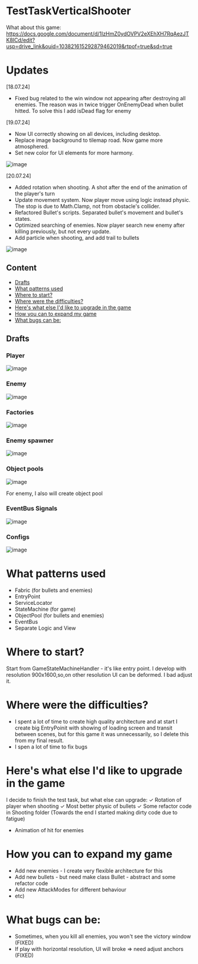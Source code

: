 # TestTaskVerticalShooter
What about this game: https://docs.google.com/document/d/1IzHmZ0ydOVPV2eXEhXH7RqAezJTK8ICd/edit?usp=drive_link&ouid=103821615292879462019&rtpof=true&sd=true
# Updates
[18.07.24] 
  - Fixed bug related to the win window not appearing after destroying all enemies. The reason was in twice trigger OnEnemyDead when bullet hitted. To solve this I add isDead flag for enemy

[19.07.24] 
  - Now UI correctly showing on all devices, including desktop.
  - Replace image background to tilemap road. Now game more atmosphered.
  - Set new color for UI elements for more harmony.
    
![image](https://github.com/user-attachments/assets/f95390c9-045a-4317-b96f-5ca8cd198dae)

[20.07.24]
  - Added rotation when shooting. A shot after the end of the animation of the player's turn
  - Update movement system. Now player move using logic instead physic. The stop is due to Math.Clamp, not from obstacle's collider.
  - Refactored Bullet's scripts. Separated bullet's movement and bullet's states.
  - Optimized searching of enemies. Now player search new enemy after killing previously, but not every update.
  - Add particle when shooting, and add trail to bullets

![image](https://github.com/user-attachments/assets/1525a426-33ae-45f4-8709-43afd78ad713)


## Content
* [Drafts](#drafts)
* [What patterns used](#What-patterns-used)
* [Where to start?](#where-to-start?)
* [Where were the difficulties?](#where-were-the-difficulties?)
* [Here's what else I'd like to upgrade in the game](#here's-what-else-I'd-like-to-upgrade-in-the-game)
* [How you can to expand my game](#how-you-can-to-expand-my-game)
* [What bugs can be:](#what-bugs-can-be:)
  
## Drafts
### Player
![image](https://github.com/user-attachments/assets/c41cb964-926d-4a3e-b051-592a64258538)
### Enemy
![image](https://github.com/user-attachments/assets/4862d700-0908-413d-a13c-494adeeb05bd)
### Factories
![image](https://github.com/user-attachments/assets/90dc6617-11a3-4126-b64b-02ec00f1899f)
### Enemy spawner
![image](https://github.com/user-attachments/assets/5919ca6b-f78c-477a-a9db-f70f4dc424e4)
### Object pools
![image](https://github.com/user-attachments/assets/cb836162-9ce4-4ae9-9cc2-720721122c20)

For enemy, I also will create object pool 
### EventBus Signals
![image](https://github.com/user-attachments/assets/bc4a2a9b-d309-46a6-b4cc-f2a1e73dee2b)
### Configs
![image](https://github.com/user-attachments/assets/cbd75a67-14cc-47b1-9f7a-132fe2816b30)
# What patterns used
  - Fabric (for bullets and enemies)
  - EntryPoint
  - ServiceLocator
  - StateMachine (for game)
  - ObjectPool (for bullets and enemies)
  - EventBus
  - Separate Logic and View
# Where to start?
Start from GameStateMachineHandler - it's like entry point. I develop with resolution 900x1600,so,on other resolution UI can be deformed. I bad adjust it.
# Where were the difficulties?
  - I spent a lot of time to create high quality architecture and at start I create big EntryPoinit with showing of loading screen and transit between scenes, but for this game it was unnecessarily, so I delete this from my final result.
  - I spen a lot of time to fix bugs
# Here's what else I'd like to upgrade in the game
I decide to finish the test task, but what else can upgrade:
  ✓ Rotation of player when shooting
  ✓ Most better physic of bullets
  ✓ Some refactor code in Shooting folder (Towards the end I started making dirty code due to fatigue)
  - Animation of hit for enemies
# How you can to expand my game
  - Add new enemies - I create very flexible architecture for this
  - Add new bullets - but need make class Bullet - abstract and some refactor code
  - Add new AttackModes for different behaviour
  - etc) 
# What bugs can be:
  - Sometimes, when you kill all enemies, you won't see the victory window (FIXED)
  - If play with horizontal resolution, UI will broke => need adjust anchors (FIXED)
